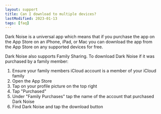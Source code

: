 ```yaml
---
layout: support
title: Can I download to multiple devices?
lastModified: 2023-01-13
tags: [faq]
---
```


Dark Noise is a universal app which means that if you purchase the app on the App Store on an iPhone, iPad, or Mac you can download the app from the App Store on any supported devices for free.

Dark Noise also supports Family Sharing. To download Dark Noise if it was purchased by a family member:
1. Ensure your family members iCloud account is a member of your iCloud family
2. Open the App Store
3. Tap on your profile picture on the top right
4. Tap "Purchased"
5. Under "Family Purchases" tap the name of the account that purchased Dark Noise
6. Find Dark Noise and tap the download button